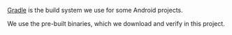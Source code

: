 [Gradle](https://gradle.org/) is the build system we use for some Android
projects.

We use the pre-built binaries, which we download and verify in this project.
